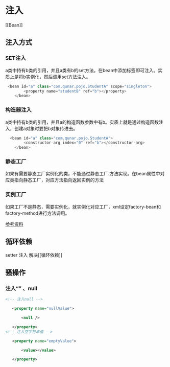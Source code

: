 # 注入
[[Bean]]
## 注入方式
### SET注入
a类中持有b类的引用，并且a类有b的set方法。在bean中添加<property>标签即可注入。实质上是将b实例化，然后调用set方法注入。
```java
 <bean id="a" class="com.qunar.pojo.StudentA" scope="singleton">
        <property name="studentB" ref="b"></property>
    </bean>
```
### 构造器注入
a类中持有b类的引用，并且a的构造函数参数中有b。实质上就是通过构造函数注入，创建a对象时要把b对象传进去。
```java
  <bean id="a" class="com.qunar.pojo.StudentA">
        <constructor-arg index="0" ref="b"></constructor-arg>
    </bean>
```
### 静态工厂
如果有需要静态工厂实例化的类，不能通过静态工厂.方法实现。在bean属性中对应类指向静态工厂，对应方法指向返回实例的方法

### 实例工厂
如果工厂不是静态，需要实例化，就实例化对应工厂，xml设定factory-bean和factory-method进行方法调用。

[参考资料](https://www.jianshu.com/p/ff532b67902a)

## 循环依赖
setter 注入 解决[[循环依赖]]

## 骚操作
### 注入“” 、null
```xml
<!-- 注入null -->

   <property name="nullValue">

       <null />

   </property>
<!-- 注入空字符串值 -->

   <property name="emptyValue">

       <value></value>

   </property>

```